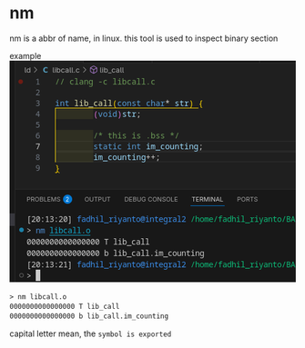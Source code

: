 # nm

nm is a abbr of name, in linux. this tool is used to inspect binary section 

example
![image](../_images/4f3419224cc1bad6fb206703e4368ae14a707baf08bc1fb4d503fd727561ea7bff2d03d064a8870cdc6151d9d159198af2ba464c916a1a8604f81056.png)


```txt
> nm libcall.o
0000000000000000 T lib_call
0000000000000000 b lib_call.im_counting
```

capital letter mean, the `symbol is exported`